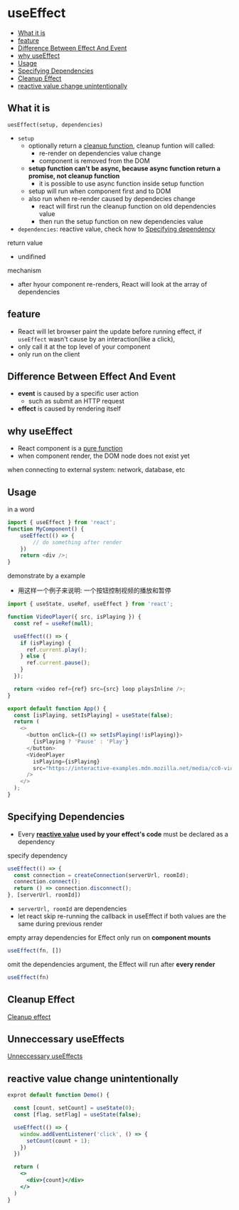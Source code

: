 # useEffect

- [What it is](#what-it-is)
- [feature](#feature)
- [Difference Between Effect And Event](#difference-between-effect-and-event)
- [why useEffect](#why-useeffect)
- [Usage](#usage)
- [Specifying Dependencies](#specifying-dependencies)
- [Cleanup Effect](#cleanup-effect)
- [reactive value change unintentionally](#reactive-value-change-unintentionally)

## What it is

`uesEffect(setup, dependencies)`

- `setup`
  - optionally return a [cleanup function](), cleanup funtion will called:
    - re-render on dependencies value change
    - component is removed from the DOM
  - **setup function can't be async, because async function return a promise, not cleanup function**
    - it is possible to use async function inside setup function
  - setup will run when component first and to DOM
  - also run when re-render caused by dependecies change
    - react will first run the cleanup function on old dependencies value
    - then run the setup function on new dependencies value
- `dependencies`: reactive value, check how to [Specifying dependency](#specifying-dependency)

return value

- undifined

mechanism

- after hyour component re-renders, React will look at the array of dependencies

## feature

- React will let browser paint the update before running effect, if `useEffect` wasn't cause by an interaction(like a click), 
- only call it at the top level of your component
- only run on the client

## Difference Between Effect And Event

- **event** is caused by a specific user action
  - such as submit an HTTP request
- **effect** is caused by rendering itself

## why useEffect

- React component is a [pure function](react-component.md#keep-component-pure)
- when component render, the DOM node does not exist yet

when connecting to external system: network, database, etc

## Usage


in a word

```js
import { useEffect } from 'react';
function MyComponent() {
    useEffect(() => {
        // do something after render
    })
    return <div />;
}
```

demonstrate by a example

- 用这样一个例子来说明: 一个按钮控制视频的播放和暂停

```js
import { useState, useRef, useEffect } from 'react';

function VideoPlayer({ src, isPlaying }) {
  const ref = useRef(null);

  useEffect(() => {
    if (isPlaying) {
      ref.current.play();
    } else {
      ref.current.pause();
    }
  });

  return <video ref={ref} src={src} loop playsInline />;
}

export default function App() {
  const [isPlaying, setIsPlaying] = useState(false);
  return (
    <>
      <button onClick={() => setIsPlaying(!isPlaying)}>
        {isPlaying ? 'Pause' : 'Play'}
      </button>
      <VideoPlayer
        isPlaying={isPlaying}
        src="https://interactive-examples.mdn.mozilla.net/media/cc0-videos/flower.mp4"
      />
    </>
  );
}
```

## Specifying Dependencies

- Every **[reactive value](react-glossary.md#reactive-value) used by your effect's code** must be declared as a dependency 

specify dependency

```js
useEffect(() => {
  const connection = createConnection(serverUrl, roomId);
  connection.connect();
  return () => connection.disconnect();
}, [serverUrl, roomId])
```

- `serverUrl, roomId` are dependencies
- let react skip re-running the callback in useEffect if both values are the same during previous render

empty array dependencies for Effect only run on **component mounts**

```js
useEffect(fn, [])
```

omit the dependencies argument, the Effect will run after **every render**

```js
useEffect(fn)
```

## Cleanup Effect

[Cleanup effect](react-hooks-effect-cleanup.md)

## Unneccessary useEffects

[Unneccessary useEffects](react-remove-unneccessary-useeffect.md)

## reactive value change unintentionally

```jsx
exprot default function Demo() {

  const [count, setCount] = useState(0);
  const [flag, setFlag] = useState(false);

  useEffect(() => {
    window.addEventListener('click', () => {
      setCount(count + 1);
    })
  })

  return (
    <>
      <div>{count}</div>
    </>
  )
}
```
